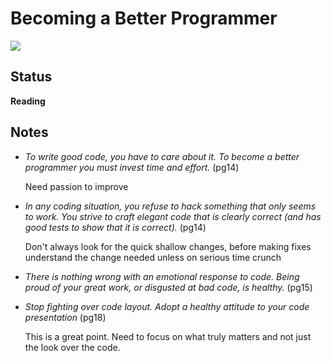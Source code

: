 # Becoming a Better Programmer
![](https://trello-attachments.s3.amazonaws.com/5e79661736f72e5f91858381/381x499/5207a4611492d4411ab4be88c01fa876/51nMPTIUJGL._SX379_BO1%2C204%2C203%2C200_.jpg)

## Status
**Reading**

## Notes
- *To write good code, you have to care about it. To become a better programmer you must invest time and effort.* (pg14)

    Need passion to improve

- *In any coding situation, you refuse to hack something that only seems to work. You strive to craft elegant code that is clearly correct (and has good tests to show that it is correct).* (pg14)

    Don't always look for the quick shallow changes, before making fixes understand the change needed unless on serious time crunch

- *There is nothing wrong with an emotional response to code. Being proud of your great work, or disgusted at bad code, is healthy.* (pg15)

- *Stop fighting over code layout. Adopt a healthy attitude to your code presentation* (pg18)

    This is a great point. Need to focus on what truly matters and not just the look over the code.
